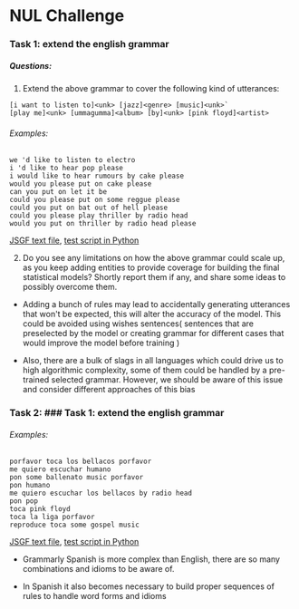 # NUL Challenge  

### Task 1: extend the english grammar
 
##### Questions: 

1. Extend the above grammar to cover the following kind of utterances:
```
[i want to listen to]<unk> [jazz]<genre> [music]<unk>`
[play me]<unk> [ummagumma]<album> [by]<unk> [pink floyd]<artist>
```
###### Examples:  
```
we 'd like to listen to electro
i 'd like to hear pop please
i would like to hear rumours by cake please
would you please put on cake please
can you put on let it be
could you please put on some reggue please
could you put on bat out of hell please
could you please play thriller by radio head
would you put on thriller by radio head please
```
[JSGF text file](https://github.com/NILodio/nl-challenge/blob/master/base_us_ext_JSGF.txt), [test script in Python](https://github.com/NILodio/nl-challenge/blob/master/solution.py)  

2. Do you see any limitations on how the above grammar could scale up, as you keep adding entities to
provide coverage for building the final statistical models?
Shortly report them if any, and share some ideas to possibly overcome them.

* Adding a bunch of rules may lead to accidentally generating utterances that won't be expected, this will alter the accuracy of the model. This could be avoided using wishes sentences( sentences that are preselected by the model  or creating grammar for different cases that would improve the model before training )

* Also, there are a bulk of slags in all languages which could drive us to 
high algorithmic complexity, some of them could be handled by a pre-trained selected grammar. However, we should be aware of this issue and consider different approaches of this bias 


### Task 2: ### Task 1: extend the english grammar

###### Examples:  
```
porfavor toca los bellacos porfavor
me quiero escuchar humano
pon some ballenato music porfavor
pon humano
me quiero escuchar los bellacos by radio head
pon pop
toca pink floyd
toca la liga porfavor
reproduce toca some gospel music
```
[JSGF text file](https://github.com/NILodio/nl-challenge/blob/master/base_es_ext_JSGF.txt), [test script in Python](https://github.com/NILodio/nl-challenge/blob/master/solution.py)  

* Grammarly Spanish is more complex than English, there are so many combinations and idioms to be aware of.

* In Spanish it also becomes necessary to build proper sequences of rules to handle word forms and idioms